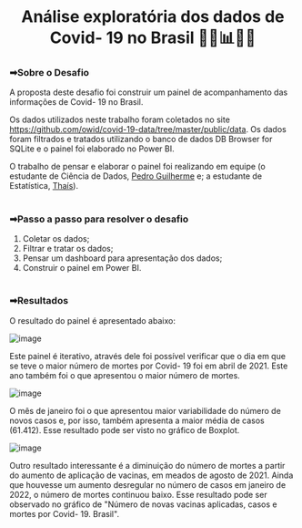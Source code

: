 #

<div>
  <h1 align="center"> Análise exploratória dos dados de Covid- 19 no Brasil 👩‍⚕️📊👩‍💻</h1>
</div>



<h3>➡Sobre o Desafio </h3>

A proposta deste desafio foi construir um painel de acompanhamento das informações de Covid- 19 no Brasil. 

Os dados utilizados neste trabalho foram coletados no site https://github.com/owid/covid-19-data/tree/master/public/data. 
Os dados foram filtrados e tratados utilizando o banco de dados DB Browser for SQLite e o painel foi elaborado no Power BI. 

O trabalho de pensar e elaborar o painel foi realizando em equipe (o estudante de Ciência de Dados, [Pedro Guilherme](https://github.com/Pedroo97) e;
a estudante de Estatística, [Thaís](https://github.com/tsthais)).

# 

<h3>➡Passo a passo para resolver o desafio </h3>

1. Coletar os dados;
2. Filtrar e tratar os dados;
3. Pensar um dashboard para apresentação dos dados;
4. Construir o painel em Power BI.

#

<h3>➡Resultados </h3>

O resultado do painel é apresentado abaixo:


![image](https://user-images.githubusercontent.com/80979270/151241238-3e778f79-8f88-4e53-b505-4b484148b666.png)

Este painel é iterativo, através dele foi possível verificar que o dia em que se teve o maior número de mortes por Covid- 19 foi em abril de 2021. Este ano também foi o que apresentou o maior número de mortes. 

![image](https://user-images.githubusercontent.com/80979270/151241852-ccbc4a02-ba1b-455e-897f-858ab721c3e8.png)

O mês de janeiro foi o que apresentou maior variabilidade do número de novos casos e, por isso, também apresenta a maior média de casos (61.412). Esse resultado pode ser visto no gráfico de Boxplot. 

![image](https://user-images.githubusercontent.com/80979270/151242507-36afb79b-3239-4bc8-97cd-376b76aaad2f.png)

Outro resultado interessante é a diminuição do número de mortes a partir do aumento de aplicação de vacinas, em meados de agosto de 2021. Ainda que houvesse um aumento desregular no número de casos em janeiro de 2022, o número de mortes continuou baixo. Esse resultado pode ser observado no gráfico de "Número de novas vacinas aplicadas, casos e mortes por Covid- 19. Brasil". 



